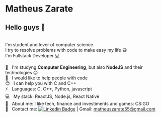 # Matheus Zarate

## Hello guys 👋

<br/>I'm student and lover of computer science.
<br/>I try to resolve problems with code to make easy my life :smiley:
<br/>I'm Fullstack Developer :computer:

 :rocket:  &nbsp; I'm studyng **Computer Engineering**, but also **NodeJS** and their technologies :heart_eyes:
 <br/> :purple_heart: &nbsp; I would like to help people with code
 <br/> :blush: &nbsp; I can help you with C and C++
 <br/> :zap: &nbsp; Languages: C, C++, Python, javascript
 <br/> :computer: &nbsp; My stack: ReactJS, Node.js, React Native
 <br/> 💬  &nbsp; About me: I like tech, finance and investiments and games: CS:GO
 <br/> :email: &nbsp; Contact me: [![Linkedin Badge](https://img.shields.io/badge/-MatheusZarate-blue?style=flat-square&logo=Linkedin&logoColor=white&link=https://www.linkedin.com/in/matheus-zarate-6a92a7164/)](https://www.linkedin.com/in/matheus-zarate-6a92a7164/)
 |
Gmail: matheuszarate55@gmail.com
<!--
**zarateganso10/zarateganso10** is a ✨ _special_ ✨ repository because its `README.md` (this file) appears on your GitHub profile.

Here are some ideas to get you started:

- 🔭 I’m currently working on ...
- 🌱 I’m currently learning ...
- 👯 I’m looking to collaborate on ...
- 🤔 I’m looking for help with ...
- 💬 Ask me about ...
- 📫 How to reach me: ...
- 😄 Pronouns: ...
- ⚡ Fun fact: ...
-->

